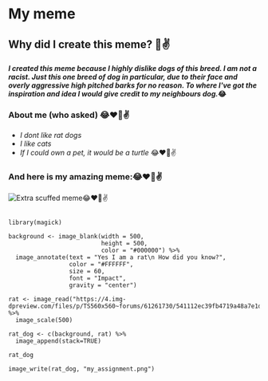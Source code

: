 # __My meme__ 

## Why did I create this meme? 💖✌
#### *I created this meme because I highly dislike dogs of this breed. I am not a racist. Just this one breed of dog in particular, due to their face and overly aggressive high pitched barks for no reason. To where I've got the inspiration and idea I would give credit to my neighbours dog.*😂

### About me __(who asked)__ 😂❤💖✌
- *I dont like rat dogs*
- *I like cats*
- *If I could own a pet, it would be a turtle* 😂❤💖✌




### And here is my amazing meme:😂❤💖✌

![Extra scuffed meme😂❤💖✌](https://user-images.githubusercontent.com/101312088/158941891-fe5e505c-0210-4a71-8359-e982fcfab9e9.png)



```{r, epic meme}

library(magick)

background <- image_blank(width = 500,
                          height = 500,
                          color = "#000000") %>%
  image_annotate(text = "Yes I am a rat\n How did you know?",
                 color = "#FFFFFF",
                 size = 60,
                 font = "Impact",
                 gravity = "center")
                 
rat <- image_read("https://4.img-dpreview.com/files/p/TS560x560~forums/61261730/541112ec39fb4719a48a7e1da29e4344") %>%
  image_scale(500)

rat_dog <- c(background, rat) %>% 
  image_append(stack=TRUE)

rat_dog

image_write(rat_dog, "my_assignment.png")

```
